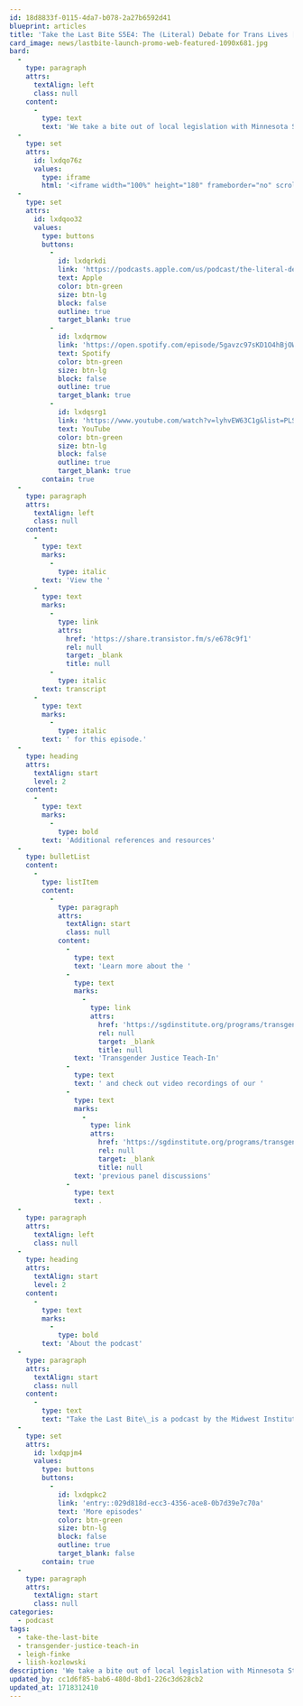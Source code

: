 ```yaml
---
id: 18d8833f-0115-4da7-b078-2a27b6592d41
blueprint: articles
title: 'Take the Last Bite S5E4: The (Literal) Debate for Trans Lives [redux]'
card_image: news/lastbite-launch-promo-web-featured-1090x681.jpg
bard:
  -
    type: paragraph
    attrs:
      textAlign: left
      class: null
    content:
      -
        type: text
        text: 'We take a bite out of local legislation with Minnesota State Representatives Liish Kozlowski (they/them) and Leigh Finke (she/her). We all have a role to play – but our roles aren’t all the same. We chat with these powerhouses about their motivations to run for office, their experiences on the legislative floor, and how Trans Refuge Bills can offer a pathway to improved living conditions for trans, nonbinary, two spirit, and intersex people.'
  -
    type: set
    attrs:
      id: lxdqo76z
      values:
        type: iframe
        html: '<iframe width="100%" height="180" frameborder="no" scrolling="no" seamless src="https://share.transistor.fm/e/e678c9f1"></iframe>'
  -
    type: set
    attrs:
      id: lxdqoo32
      values:
        type: buttons
        buttons:
          -
            id: lxdqrkdi
            link: 'https://podcasts.apple.com/us/podcast/the-literal-debate-for-trans-lives-redux/id1582890778?i=1000657779828'
            text: Apple
            color: btn-green
            size: btn-lg
            block: false
            outline: true
            target_blank: true
          -
            id: lxdqrmow
            link: 'https://open.spotify.com/episode/5gavzc97sKD1O4hBjOWAtL'
            text: Spotify
            color: btn-green
            size: btn-lg
            block: false
            outline: true
            target_blank: true
          -
            id: lxdqsrg1
            link: 'https://www.youtube.com/watch?v=lyhvEW63C1g&list=PLSEBOvorSWTO1doaICP6NUcfBSD2S9RvU&ab_channel=MidwestInstituteforSexualityandGenderDiversity'
            text: YouTube
            color: btn-green
            size: btn-lg
            block: false
            outline: true
            target_blank: true
        contain: true
  -
    type: paragraph
    attrs:
      textAlign: left
      class: null
    content:
      -
        type: text
        marks:
          -
            type: italic
        text: 'View the '
      -
        type: text
        marks:
          -
            type: link
            attrs:
              href: 'https://share.transistor.fm/s/e678c9f1'
              rel: null
              target: _blank
              title: null
          -
            type: italic
        text: transcript
      -
        type: text
        marks:
          -
            type: italic
        text: ' for this episode.'
  -
    type: heading
    attrs:
      textAlign: start
      level: 2
    content:
      -
        type: text
        marks:
          -
            type: bold
        text: 'Additional references and resources'
  -
    type: bulletList
    content:
      -
        type: listItem
        content:
          -
            type: paragraph
            attrs:
              textAlign: start
              class: null
            content:
              -
                type: text
                text: 'Learn more about the '
              -
                type: text
                marks:
                  -
                    type: link
                    attrs:
                      href: 'https://sgdinstitute.org/programs/transgender-justice/2023-debate-for-trans-lives'
                      rel: null
                      target: _blank
                      title: null
                text: 'Transgender Justice Teach-In'
              -
                type: text
                text: ' and check out video recordings of our '
              -
                type: text
                marks:
                  -
                    type: link
                    attrs:
                      href: 'https://sgdinstitute.org/programs/transgender-justice'
                      rel: null
                      target: _blank
                      title: null
                text: 'previous panel discussions'
              -
                type: text
                text: .
  -
    type: paragraph
    attrs:
      textAlign: left
      class: null
  -
    type: heading
    attrs:
      textAlign: start
      level: 2
    content:
      -
        type: text
        marks:
          -
            type: bold
        text: 'About the podcast'
  -
    type: paragraph
    attrs:
      textAlign: start
      class: null
    content:
      -
        type: text
        text: "Take the Last Bite\_is a podcast by the Midwest Institute for Sexuality and Gender Diversity. It's a direct counter to the Midwest Nice mentality— highlighting advocacy and activism by queer/trans communities in the Midwest region. Through each episode, we're aiming to unearth the often disregarded and unacknowledged contributions of queer and trans folks to social change through interviews, casual conversations and reflections on Midwest queer time, space, and place."
  -
    type: set
    attrs:
      id: lxdqpjm4
      values:
        type: buttons
        buttons:
          -
            id: lxdqpkc2
            link: 'entry::029d818d-ecc3-4356-ace8-0b7d39e7c70a'
            text: 'More episodes'
            color: btn-green
            size: btn-lg
            block: false
            outline: true
            target_blank: false
        contain: true
  -
    type: paragraph
    attrs:
      textAlign: start
      class: null
categories:
  - podcast
tags:
  - take-the-last-bite
  - transgender-justice-teach-in
  - leigh-finke
  - liish-kozlowski
description: 'We take a bite out of local legislation with Minnesota State Representatives Liish Kozlowski (they/them) and Leigh Finke (she/her). We all have a role to play – but our roles aren’t all the same. We chat with these powerhouses about their motivations to run for office, their experiences on the legislative floor, and how Trans Refuge Bills can offer a pathway to improved living conditions for trans, nonbinary, two spirit, and intersex people.'
updated_by: cc1d6f85-bab6-480d-8bd1-226c3d628cb2
updated_at: 1718312410
---
```

